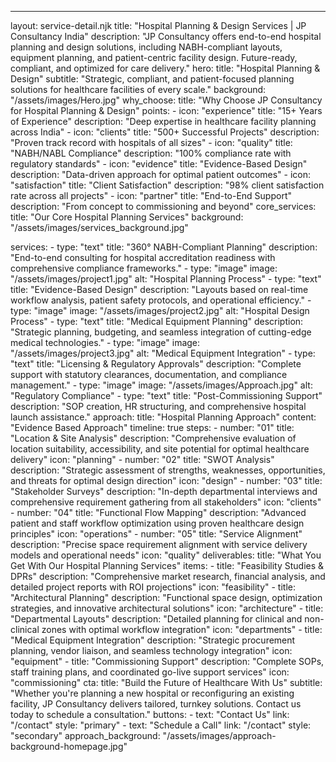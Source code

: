 ---
layout: service-detail.njk
title: "Hospital Planning & Design Services | JP Consultancy India"
description: "JP Consultancy offers end-to-end hospital planning and design solutions, including NABH-compliant layouts, equipment planning, and patient-centric facility design. Future-ready, compliant, and optimized for care delivery."
hero:
  title: "Hospital Planning & Design"
  subtitle: "Strategic, compliant, and patient-focused planning solutions for healthcare facilities of every scale."
  background: "/assets/images/Hero.jpg"
why_choose:
  title: "Why Choose JP Consultancy for Hospital Planning & Design"
  points:
    - icon: "experience"
      title: "15+ Years of Experience"
      description: "Deep expertise in healthcare facility planning across India"
    - icon: "clients"
      title: "500+ Successful Projects"
      description: "Proven track record with hospitals of all sizes"
    - icon: "quality"
      title: "NABH/NABL Compliance"
      description: "100% compliance rate with regulatory standards"
    - icon: "evidence"
      title: "Evidence-Based Design"
      description: "Data-driven approach for optimal patient outcomes"
    - icon: "satisfaction"
      title: "Client Satisfaction"
      description: "98% client satisfaction rate across all projects"
    - icon: "partner"
      title: "End-to-End Support"
      description: "From concept to commissioning and beyond"
core_services:
  title: "Our Core Hospital Planning Services"
  background: "/assets/images/services_background.jpg"

  services:
    - type: "text"
      title: "360° NABH-Compliant Planning"
      description: "End-to-end consulting for hospital accreditation readiness with comprehensive compliance frameworks."
    - type: "image"
      image: "/assets/images/project1.jpg"
      alt: "Hospital Planning Process"
    - type: "text"
      title: "Evidence-Based Design"
      description: "Layouts based on real-time workflow analysis, patient safety protocols, and operational efficiency."
    - type: "image"
      image: "/assets/images/project2.jpg"
      alt: "Hospital Design Process"
    - type: "text"
      title: "Medical Equipment Planning"
      description: "Strategic planning, budgeting, and seamless integration of cutting-edge medical technologies."
    - type: "image"
      image: "/assets/images/project3.jpg"
      alt: "Medical Equipment Integration"
    - type: "text"
      title: "Licensing & Regulatory Approvals"
      description: "Complete support with statutory clearances, documentation, and compliance management."
    - type: "image"
      image: "/assets/images/Approach.jpg"
      alt: "Regulatory Compliance"
    - type: "text"
      title: "Post-Commissioning Support"
      description: "SOP creation, HR structuring, and comprehensive hospital launch assistance."
approach:
  title: "Hospital Planning Approach"
  content: "Evidence Based Approach"
  timeline: true
  steps:
    - number: "01"
      title: "Location & Site Analysis"
      description: "Comprehensive evaluation of location suitability, accessibility, and site potential for optimal healthcare delivery"
      icon: "planning"
    - number: "02"
      title: "SWOT Analysis"
      description: "Strategic assessment of strengths, weaknesses, opportunities, and threats for optimal design direction"
      icon: "design"
    - number: "03"
      title: "Stakeholder Surveys"
      description: "In-depth departmental interviews and comprehensive requirement gathering from all stakeholders"
      icon: "clients"
    - number: "04"
      title: "Functional Flow Mapping"
      description: "Advanced patient and staff workflow optimization using proven healthcare design principles"
      icon: "operations"
    - number: "05"
      title: "Service Alignment"
      description: "Precise space requirement alignment with service delivery models and operational needs"
      icon: "quality"
deliverables:
  title: "What You Get With Our Hospital Planning Services"
  items:
    - title: "Feasibility Studies & DPRs"
      description: "Comprehensive market research, financial analysis, and detailed project reports with ROI projections"
      icon: "feasibility"
    - title: "Architectural Planning"
      description: "Functional space design, optimization strategies, and innovative architectural solutions"
      icon: "architecture"
    - title: "Departmental Layouts"
      description: "Detailed planning for clinical and non-clinical zones with optimal workflow integration"
      icon: "departments"
    - title: "Medical Equipment Integration"
      description: "Strategic procurement planning, vendor liaison, and seamless technology integration"
      icon: "equipment"
    - title: "Commissioning Support"
      description: "Complete SOPs, staff training plans, and coordinated go-live support services"
      icon: "commissioning"
cta:
  title: "Build the Future of Healthcare With Us"
  subtitle: "Whether you're planning a new hospital or reconfiguring an existing facility, JP Consultancy delivers tailored, turnkey solutions. Contact us today to schedule a consultation."
  buttons:
    - text: "Contact Us"
      link: "/contact"
      style: "primary"
    - text: "Schedule a Call"
      link: "/contact"
      style: "secondary"
approach_background: "/assets/images/approach-background-homepage.jpg" 